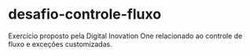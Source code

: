 # desafio-controle-fluxo
Exercício proposto pela Digital Inovation One relacionado ao controle de fluxo e exceções customizadas.

